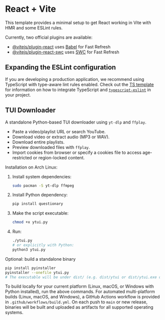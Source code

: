 # React + Vite

This template provides a minimal setup to get React working in Vite with HMR and some ESLint rules.

Currently, two official plugins are available:

- [@vitejs/plugin-react](https://github.com/vitejs/vite-plugin-react/blob/main/packages/plugin-react) uses [Babel](https://babeljs.io/) for Fast Refresh
- [@vitejs/plugin-react-swc](https://github.com/vitejs/vite-plugin-react/blob/main/packages/plugin-react-swc) uses [SWC](https://swc.rs/) for Fast Refresh

## Expanding the ESLint configuration

If you are developing a production application, we recommend using TypeScript with type-aware lint rules enabled. Check out the [TS template](https://github.com/vitejs/vite/tree/main/packages/create-vite/template-react-ts) for information on how to integrate TypeScript and [`typescript-eslint`](https://typescript-eslint.io) in your project.

## TUI Downloader

A standalone Python-based TUI downloader using `yt-dlp` and `ffplay`.
- Paste a video/playlist URL or search YouTube.
- Download video or extract audio (MP3 or WAV).
- Download entire playlists.
- Preview downloaded files with `ffplay`.
- Import cookies from browser or specify a cookies file to access age-restricted or region-locked content.

Installation on Arch Linux:
1. Install system dependencies:
   ```bash
   sudo pacman -S yt-dlp ffmpeg
   ```
2. Install Python dependency:
   ```bash
   pip install questionary
   ```
3. Make the script executable:
   ```bash
   chmod +x ytui.py
   ```
4. Run:
   ```bash
   ./ytui.py
   # or explicitly with Python:
   python3 ytui.py
   ```

Optional: build a standalone binary
```bash
pip install pyinstaller
pyinstaller --onefile ytui.py
# The executable will be under dist/ (e.g. dist/ytui or dist/ytui.exe on Windows)
```
To build locally for your current platform (Linux, macOS, or Windows with Python installed), run the above commands.
For automated multi-platform builds (Linux, macOS, and Windows), a GitHub Actions workflow is provided in
`.github/workflows/build.yml`. On each push to `main` or new release, binaries will be built and
uploaded as artifacts for all supported operating systems.
